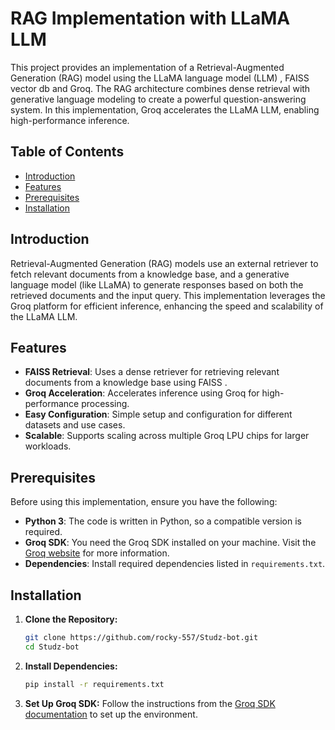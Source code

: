 # RAG Implementation with LLaMA LLM 

This project provides an implementation of a Retrieval-Augmented Generation (RAG) model using the LLaMA language model (LLM) , FAISS vector db and Groq. The RAG architecture combines dense retrieval with generative language modeling to create a powerful question-answering system. In this implementation, Groq accelerates the LLaMA LLM, enabling high-performance inference.

## Table of Contents

- [Introduction](#introduction)
- [Features](#features)
- [Prerequisites](#prerequisites)
- [Installation](#installation)


## Introduction

Retrieval-Augmented Generation (RAG) models use an external retriever to fetch relevant documents from a knowledge base, and a generative language model (like LLaMA) to generate responses based on both the retrieved documents and the input query. This implementation leverages the Groq platform for efficient inference, enhancing the speed and scalability of the LLaMA LLM.

## Features

- **FAISS Retrieval**: Uses a dense retriever for retrieving relevant documents from a knowledge base using FAISS .
- **Groq Acceleration**: Accelerates inference using Groq for high-performance processing.
- **Easy Configuration**: Simple setup and configuration for different datasets and use cases.
- **Scalable**: Supports scaling across multiple Groq LPU chips for larger workloads.

## Prerequisites

Before using this implementation, ensure you have the following:

- **Python 3**: The code is written in Python, so a compatible version is required.
- **Groq SDK**: You need the Groq SDK installed on your machine. Visit the [Groq website](https://groq.com/) for more information.
- **Dependencies**: Install required dependencies listed in `requirements.txt`.

## Installation

1. **Clone the Repository:**
    ```bash
    git clone https://github.com/rocky-557/Studz-bot.git
    cd Studz-bot
    ```

2. **Install Dependencies:**
    ```bash
    pip install -r requirements.txt
    ```

3. **Set Up Groq SDK:**
    Follow the instructions from the [Groq SDK documentation](https://groq.com/docs/sdk) to set up the environment.



